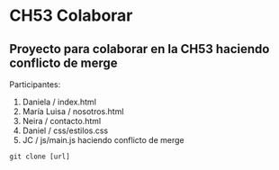 # CH53 Colaborar
## Proyecto para colaborar en la CH53 haciendo conflicto de merge 

Participantes:
1. Daniela / index.html
2. María Luisa / nosotros.html
3. Neira       / contacto.html
4. Daniel      / css/estilos.css
5. JC	       / js/main.js
haciendo conflicto de merge 
```
git clone [url]


